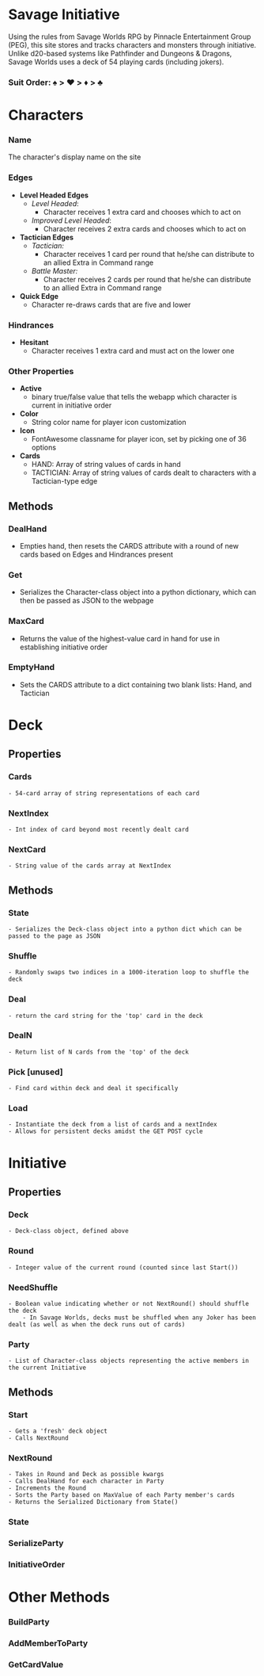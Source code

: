 # Savage Initiative
Using the rules from Savage Worlds RPG by Pinnacle Entertainment Group (PEG), this site stores and tracks characters and monsters through initiative. 
Unlike d20-based systems like Pathfinder and Dungeons & Dragons, Savage Worlds uses a deck of 54 playing cards (including jokers).

### Suit Order: ♠ > ♥ > ♦ > ♣

# Characters
### Name
The character's display name on the site
### Edges
- **Level Headed Edges**
	- *Level Headed*: 
		- Character receives 1 extra card and chooses which to act on
	- *Improved Level Headed*: 
		- Character receives 2 extra cards and chooses which to act on
- **Tactician Edges**
	- *Tactician:*
		- Character receives 1 card per round that he/she can distribute to an allied Extra in Command range
	- *Battle Master:*
		- Character receives 2 cards per round that he/she can distribute to an allied Extra in Command range
- **Quick Edge**
	- Character re-draws cards that are five and lower

### Hindrances
- **Hesitant**
	- Character receives 1 extra card and must act on the lower one

### Other Properties
- **Active**
	- binary true/false value that tells the webapp which character is current in initiative order
- **Color**
	- String color name for player icon customization
- **Icon**
	- FontAwesome classname for player icon, set by picking one of 36 options
- **Cards**
	- HAND: Array of string values of cards in hand
	- TACTICIAN: Array of string values of cards dealt to characters with a Tactician-type edge
## Methods
### DealHand
- Empties hand, then resets the CARDS attribute with a round of new cards based on Edges and Hindrances present
### Get
- Serializes the Character-class object into a python dictionary, which can then be passed as JSON to the webpage
### MaxCard
- Returns the value of the highest-value card in hand for use in establishing initiative order
### EmptyHand
- Sets the CARDS attribute to a dict containing two blank lists: Hand, and Tactician

# Deck
## Properties
### Cards
	- 54-card array of string representations of each card
### NextIndex
	- Int index of card beyond most recently dealt card
### NextCard
	- String value of the cards array at NextIndex
## Methods
### State
	- Serializes the Deck-class object into a python dict which can be passed to the page as JSON
### Shuffle
	- Randomly swaps two indices in a 1000-iteration loop to shuffle the deck
### Deal
	- return the card string for the 'top' card in the deck
### DealN
	- Return list of N cards from the 'top' of the deck
### Pick [unused]
	- Find card within deck and deal it specifically
### Load
	- Instantiate the deck from a list of cards and a nextIndex
	- Allows for persistent decks amidst the GET POST cycle


# Initiative
## Properties
### Deck
	- Deck-class object, defined above
### Round
	- Integer value of the current round (counted since last Start())
### NeedShuffle
	- Boolean value indicating whether or not NextRound() should shuffle the deck
		- In Savage Worlds, decks must be shuffled when any Joker has been dealt (as well as when the deck runs out of cards)
### Party
	- List of Character-class objects representing the active members in the current Initiative
## Methods
### Start
	- Gets a 'fresh' deck object
	- Calls NextRound
### NextRound
	- Takes in Round and Deck as possible kwargs
	- Calls DealHand for each character in Party
	- Increments the Round
	- Sorts the Party based on MaxValue of each Party member's cards
	- Returns the Serialized Dictionary from State()
### State
### SerializeParty
### InitiativeOrder

# Other Methods
### BuildParty
### AddMemberToParty
### GetCardValue
